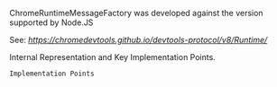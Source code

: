 ChromeRuntimeMessageFactory was developed against the version supported by Node.JS

See: *https://chromedevtools.github.io/devtools-protocol/v8/Runtime/*

 
Internal Representation and Key Implementation Points.


    Implementation Points